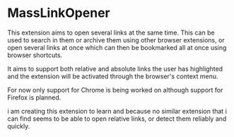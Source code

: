 # MassLinkOpener
This extension aims to open several links at the same time. This can be used to search in them or archive them using other browser extensions, or open several links at once which can then be bookmarked all at once using browser shortcuts. 

It aims to support both relative and absolute links the user has highlighted and the extension will be activated through the browser's context menu. 

For now only support for Chrome is being worked on although support for Firefox is planned.

i am creating this extension to learn and because no similar extension that i can find seems to be able to open relative links, or detect them reliably and quickly.
